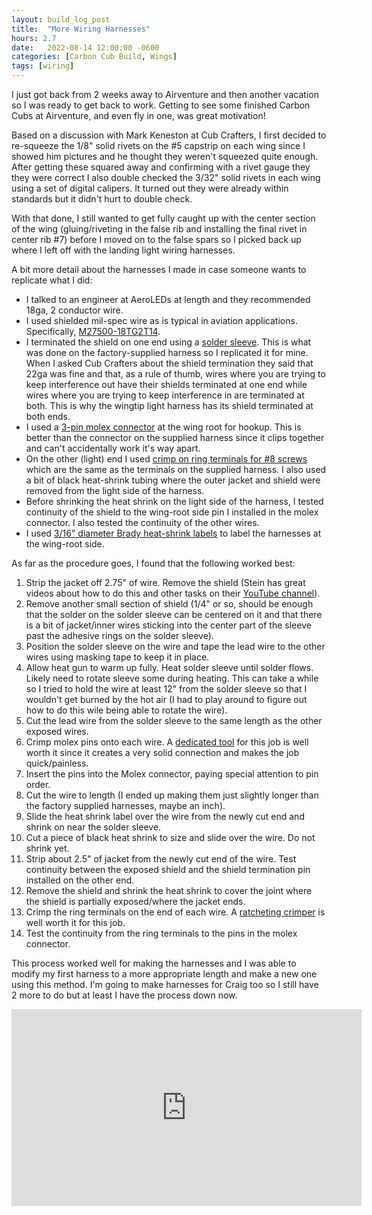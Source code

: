 ```yaml
---
layout: build_log_post
title:  "More Wiring Harnesses"
hours: 2.7
date:   2022-08-14 12:00:00 -0600
categories: [Carbon Cub Build, Wings]
tags: [wiring]
---
```


I just got back from 2 weeks away to Airventure and then another vacation so I was ready to get back to work. Getting to see some finished Carbon Cubs at Airventure, and even fly in one, was great motivation!

Based on a discussion with Mark Keneston at Cub Crafters, I first decided to re-squeeze the 1/8" solid rivets on the #5 capstrip on each wing since I showed him pictures and he thought they weren't squeezed quite enough. After getting these squared away and confirming with a rivet gauge they they were correct I also double checked the 3/32" solid rivets in each wing using a set of digital calipers. It turned out they were already within standards but it didn't hurt to double check.

With that done, I still wanted to get fully caught up with the center section of the wing (gluing/riveting in the false rib and installing the final rivet in center rib #7) before I moved on to the false spars so I picked back up where I left off with the landing light wiring harnesses.

A bit more detail about the harnesses I made in case someone wants to replicate what I did:
* I talked to an engineer at AeroLEDs at length and they recommended 18ga, 2 conductor wire.
* I used shielded mil-spec wire as is typical in aviation applications. Specifically, [M27500-18TG2T14](https://www.wiremasters.net/product/M27500-18TG2T14).
* I terminated the shield on one end using a [solder sleeve](https://www.aircraftspruce.com/catalog/elpages/edmo_11-18237.php). This is what was done on the factory-supplied harness so I replicated it for mine. When I asked Cub Crafters about the shield termination they said that 22ga was fine and that, as a rule of thumb, wires where you are trying to keep interference out have their shields terminated at one end while wires where you are trying to keep interference in are terminated at both. This is why the wingtip light harness has its shield terminated at both ends.
* I used a [3-pin molex connector](https://www.steinair.com/product/3-circuit-molex-connector/) at the wing root for hookup. This is better than the connector on the supplied harness since it clips together and can't accidentally work it's way apart.
* On the other (light) end I used [crimp on ring terminals for #8 screws](https://www.steinair.com/product/red-insulated-22-18awg-crimp-ring-terminal-for-8-screws-studs/) which are the same as the terminals on the supplied harness. I also used a bit of black heat-shrink tubing where the outer jacket and shield were removed from the light side of the harness.
* Before shrinking the heat shrink on the light side of the harness, I tested continuity of the shield to the wing-root side pin I installed in the molex connector. I also tested the continuity of the other wires.
* I used [3/16" diameter Brady heat-shrink labels](https://www.bradyid.com/labels/bmp21-plus-series-permasleeve-heat-shrink-tubing-cps-3392081?part-number=m21-187-c-342) to label the harnesses at the wing-root side.

As far as the procedure goes, I found that the following worked best:
1. Strip the jacket off 2.75" of wire. Remove the shield (Stein has great videos about how to do this and other tasks on their [YouTube channel](https://www.youtube.com/c/SteinAir)).
1. Remove another small section of shield (1/4" or so, should be enough that the solder on the solder sleeve can be centered on it and that there is a bit of jacket/inner wires sticking into the center part of the sleeve past the adhesive rings on the solder sleeve).
1. Position the solder sleeve on the wire and tape the lead wire to the other wires using masking tape to keep it in place.
1. Allow heat gun to warm up fully. Heat solder sleeve until solder flows. Likely need to rotate sleeve some during heating. This can take a while so I tried to hold the wire at least 12" from the solder sleeve so that I wouldn't get burned by the hot air (I had to play around to figure out how to do this wile being able to rotate the wire).
1. Cut the lead wire from the solder sleeve to the same length as the other exposed wires.
1. Crimp molex pins onto each wire. A [dedicated tool](https://www.steinair.com/product/molex-open-barreled-pin-crimper/) for this job is well worth it since it creates a very solid connection and makes the job quick/painless.
1. Insert the pins into the Molex connector, paying special attention to pin order.
1. Cut the wire to length (I ended up making them just slightly longer than the factory supplied harnesses, maybe an inch).
1. Slide the heat shrink label over the wire from the newly cut end and shrink on near the solder sleeve.
1. Cut a piece of black heat shrink to size and slide over the wire. Do not shrink yet.
1. Strip about 2.5" of jacket from the newly cut end of the wire. Test continuity between the exposed shield and the shield termination pin installed on the other end.
1. Remove the shield and shrink the heat shrink to cover the joint where the shield is partially exposed/where the jacket ends.
1. Crimp the ring terminals on the end of each wire. A [ratcheting crimper](https://www.steinair.com/product/ratcheting-crimper-frame-only/) is well worth it for this job.
1. Test the continuity from the ring terminals to the pins in the molex connector.

This process worked well for making the harnesses and I was able to modify my first harness to a more appropriate length and make a new one using this method. I'm going to make harnesses for Craig too so I still have 2 more to do but at least I have the process down now.

<iframe width="560" height="315" src="https://www.youtube.com/embed/AqW_-lm7ji0" title="YouTube video player" frameborder="0" allow="accelerometer; autoplay; clipboard-write; encrypted-media; gyroscope; picture-in-picture" allowfullscreen></iframe>